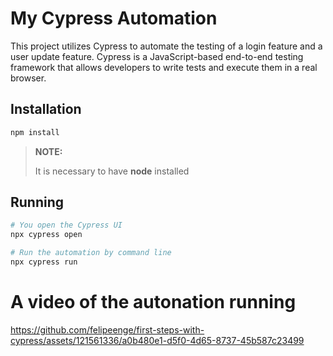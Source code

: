 # My Cypress Automation

This project utilizes Cypress to automate the testing of a login feature and a user update feature.
Cypress is a JavaScript-based end-to-end testing framework that allows developers to write tests and execute them in a real browser.

## Installation
```bash
npm install
```
> **NOTE:**
>
> It is necessary to have **node** installed

## Running
```bash
# You open the Cypress UI
npx cypress open

# Run the automation by command line
npx cypress run
```

# A video of the autonation running

https://github.com/felipeenge/first-steps-with-cypress/assets/121561336/a0b480e1-d5f0-4d65-8737-45b587c23499
